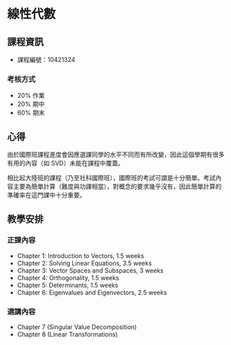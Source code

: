 # 線性代數

## 課程資訊

* 課程編號：10421324

### 考核方式

* 20% 作業
* 20% 期中
* 60% 期末

## 心得

由於國際班課程進度會因應選課同學的水平不同而有所改變，因此這個學期有很多有用的內容（如 SVD）未能在課程中覆蓋。

相比起大陸班的課程（乃至社科國際班），國際班的考試可謂是十分簡單。考試內容主要為簡單計算（難度與功課相當），對概念的要求幾乎沒有，因此簡單計算的準確率在這門課中十分重要。



## 教學安排

### 正課內容

- Chapter 1: Introduction to Vectors, 1.5 weeks
- Chapter 2: Solving Linear Equations, 3.5 weeks
- Chapter 3: Vector Spaces and Subspaces, 3 weeks
- Chapter 4: Orthogonality, 1.5 weeks
- Chapter 5: Determinants, 1.5 weeks
- Chapter 6: Eigenvalues and Eigenvectors, 2.5 weeks

### 選講內容

- Chapter 7 (Singular Value Decomposition) 
- Chapter 8 (Linear Transformations)
